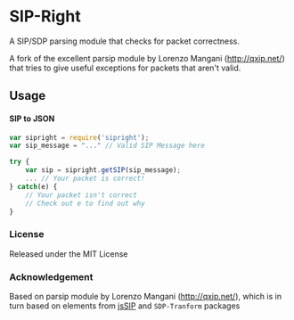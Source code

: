 # SIP-Right

A SIP/SDP parsing module that checks for packet correctness.

A fork of the excellent parsip module by 
Lorenzo Mangani (http://qxip.net/)
that tries to give useful exceptions for packets that aren't valid.

## Usage
#### SIP to JSON
```javascript
var sipright = require('sipright');
var sip_message = "..." // Valid SIP Message here

try {
    var sip = sipright.getSIP(sip_message);
    ... // Your packet is correct!
} catch(e) {
    // Your packet isn't correct
    // Check out e to find out why
}
```

### License
Released under the MIT License

### Acknowledgement
Based on parsip module by Lorenzo Mangani (http://qxip.net/),
which is in turn based on elements from
[jsSIP](https://github.com/versatica/JsSIP) and `SDP-Tranform` packages
